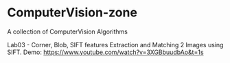 # ComputerVision-zone
A collection of ComputerVision Algorithms

Lab03 - Corner, Blob, SIFT features Extraction and Matching 2 Images using SIFT.
Demo: https://www.youtube.com/watch?v=3XGBbuudbAo&t=1s
